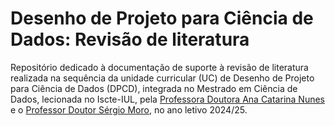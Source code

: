 # Desenho de Projeto para Ciência de Dados: Revisão de literatura

Repositório dedicado à documentação de suporte à revisão de literatura realizada na sequência da unidade curricular (UC) de Desenho de Projeto para Ciência de Dados (DPCD), integrada no Mestrado em Ciência de Dados, lecionada no Iscte-IUL, pela [Professora Doutora Ana Catarina Nunes](https://ciencia.iscte-iul.pt/authors/ana-catarina-nunes/cv) e o [Professor Doutor Sérgio Moro](https://ciencia.iscte-iul.pt/authors/smcmo/cv), no ano letivo 2024/25.


